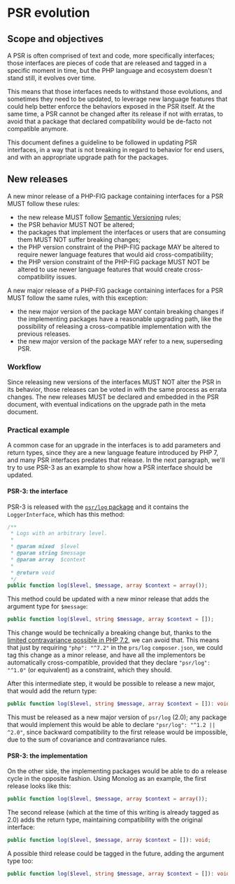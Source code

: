 # PSR evolution

## Scope and objectives

A PSR is often comprised of text and code, more specifically interfaces; those interfaces are pieces of code that are released and tagged in a specific moment in time, but the PHP language and ecosystem doesn't stand still, it evolves over time.

This means that those interfaces needs to withstand those evolutions, and sometimes they need to be updated, to leverage new language features that could help better enforce the behaviors exposed in the PSR itself.
At the same time, a PSR cannot be changed after its release if not with erratas, to avoid that a package that declared compatibility would be de-facto not compatible anymore.    

This document defines a guideline to be followed in updating PSR interfaces, in a way that is not breaking in regard to behavior for end users, and with an appropriate upgrade path for the packages.

## New releases

A new minor release of a PHP-FIG package containing interfaces for a PSR MUST follow these rules:
 * the new release MUST follow [Semantic Versioning](https://semver.org/) rules;
 * the PSR behavior MUST NOT be altered;
 * the packages that implement the interfaces or users that are consuming them MUST NOT suffer breaking changes;
 * the PHP version constraint of the PHP-FIG package MAY be altered to require newer language features that would aid cross-compatibility;
 * the PHP version constraint of the PHP-FIG package MUST NOT be altered to use newer language features that would create cross-compatibility issues.
 
A new major release of a PHP-FIG package containing interfaces for a PSR MUST follow the same rules, with this exception:
 * the new major version of the package MAY contain breaking changes if the implementing packages have a reasonable upgrading path, like the possibility of releasing a cross-compatible implementation with the previous releases.
 * the new major version of the package MAY refer to a new, superseding PSR.

### Workflow

Since releasing new versions of the interfaces MUST NOT alter the PSR in its behavior, those releases can be voted in with the same process as errata changes. The new releases MUST be declared and embedded in the PSR document, with eventual indications on the upgrade path in the meta document.

### Practical example

A common case for an upgrade in the interfaces is to add parameters and return types, since they are a new language feature introduced by PHP 7, and many PSR interfaces predates that release. In the next paragraph, we'll try to use PSR-3 as an example to show how a PSR interface should be updated.

#### PSR-3: the interface

PSR-3 is released with the [`psr/log` package](https://packagist.org/packages/psr/log) and it contains the `LoggerInterface`, which has this method:
```php
/**
 * Logs with an arbitrary level.
 *
 * @param mixed  $level
 * @param string $message
 * @param array  $context
 *
 * @return void
 */
public function log($level, $message, array $context = array());
```
This method could be updated with a new minor release that adds the argument type for `$message`:
```php
public function log($level, string $message, array $context = []);
```
This change would be technically a breaking change but, thanks to the [limited contravariance possible in PHP 7.2](https://wiki.php.net/rfc/parameter-no-type-variance), we can avoid that. This means that just by requiring `"php": "^7.2"` in the `prs/log` `composer.json`, we could tag this change as a minor release, and have all the implementors be automatically cross-compatible, provided that they declare `"psr/log": "^1.0"` (or equivalent) as a constraint, which they should.

After this intermediate step, it would be possible to release a new major, that would add the return type:
```php
public function log($level, string $message, array $context = []): void;
```
This must be released as a new major version of `psr/log` (2.0); any package that would implement this would be able to declare `"psr/log": "^1.2 || ^2.0"`, since backward compatibility to the first release would be impossible, due to the sum of covariance and contravariance rules.

#### PSR-3: the implementation

On the other side, the implementing packages would be able to do a release cycle in the opposite fashion. Using Monolog as an example, the first release looks like this:
```php
public function log($level, $message, array $context = array());
```
The second release (which at the time of this writing is already tagged as 2.0) adds the return type, maintaining compatibility with the original interface:
```php
public function log($level, $message, array $context = []): void;
```
A possible third release could be tagged in the future, adding the argument type too:
```php
public function log($level, string $message, array $context = []): void;
```
